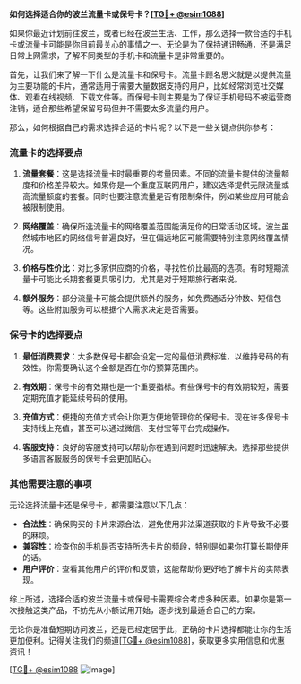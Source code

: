 **如何选择适合你的波兰流量卡或保号卡？[[TG💪+ @esim1088](https://t.me/s/esim1088)]**

如果你最近计划前往波兰，或者已经在波兰生活、工作，那么选择一款合适的手机卡或流量卡可能是你目前最关心的事情之一。无论是为了保持通讯畅通，还是满足日常上网需求，了解不同类型的手机卡和流量卡是非常重要的。

首先，让我们来了解一下什么是流量卡和保号卡。流量卡顾名思义就是以提供流量为主要功能的卡片，通常适用于需要大量数据支持的用户，比如经常浏览社交媒体、观看在线视频、下载文件等。而保号卡则主要是为了保证手机号码不被运营商注销，适合那些希望保留号码但并不需要太多流量的用户。

那么，如何根据自己的需求选择合适的卡片呢？以下是一些关键点供你参考：

### **流量卡的选择要点**
1. **流量套餐**：这是选择流量卡时最重要的考量因素。不同的流量卡提供的流量额度和价格差异较大。如果你是一个重度互联网用户，建议选择提供无限流量或高流量额度的套餐。同时也要注意流量是否有限制条件，例如某些应用可能会被限制使用。

2. **网络覆盖**：确保所选流量卡的网络覆盖范围能满足你的日常活动区域。波兰虽然城市地区的网络信号普遍良好，但在偏远地区可能需要特别注意网络覆盖情况。

3. **价格与性价比**：对比多家供应商的价格，寻找性价比最高的选项。有时短期流量卡可能比长期套餐更具吸引力，尤其是对于短期旅行者来说。

4. **额外服务**：部分流量卡可能会提供额外的服务，如免费通话分钟数、短信包等。这些附加服务可以根据个人需求决定是否需要。

### **保号卡的选择要点**
1. **最低消费要求**：大多数保号卡都会设定一定的最低消费标准，以维持号码的有效性。你需要确认这个金额是否在你的预算范围内。

2. **有效期**：保号卡的有效期也是一个重要指标。有些保号卡的有效期较短，需要定期充值才能延续号码的使用。

3. **充值方式**：便捷的充值方式会让你更方便地管理你的保号卡。现在许多保号卡支持线上充值，甚至可以通过微信、支付宝等平台完成操作。

4. **客服支持**：良好的客服支持可以帮助你在遇到问题时迅速解决。选择那些提供多语言客服服务的保号卡会更加贴心。

### **其他需要注意的事项**
无论选择流量卡还是保号卡，都需要注意以下几点：
- **合法性**：确保购买的卡片来源合法，避免使用非法渠道获取的卡片导致不必要的麻烦。
- **兼容性**：检查你的手机是否支持所选卡片的频段，特别是如果你打算长期使用的话。
- **用户评价**：查看其他用户的评价和反馈，这能帮助你更好地了解卡片的实际表现。

综上所述，选择合适的波兰流量卡或保号卡需要综合考虑多种因素。如果你是第一次接触这类产品，不妨先从小额试用开始，逐步找到最适合自己的方案。

无论你是准备短期访问波兰，还是已经定居于此，正确的卡片选择都能让你的生活更加便利。记得关注我们的频道[[TG💪+ @esim1088](https://t.me/s/esim1088)]，获取更多实用信息和优惠资讯！

[[TG💪+ @esim1088](https://t.me/s/esim1088) ![Image](https://i.postimg.cc/4NQfJmqS/Snipaste-2025-05-13-00-14-12.png)]